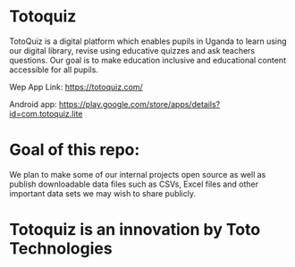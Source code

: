 # Totoquiz

TotoQuiz is a digital platform which enables pupils in Uganda to learn using our digital library, revise using educative quizzes and ask teachers questions.
Our goal is to make education inclusive and educational content accessible for all pupils.

Wep App Link: https://totoquiz.com/

Android app: https://play.google.com/store/apps/details?id=com.totoquiz.lite

# Goal of this repo:
We plan to make some of our internal projects open source as well as publish downloadable data files such as CSVs, Excel files and other important data sets we may wish to share publicly.

# Totoquiz is an innovation by Toto Technologies
